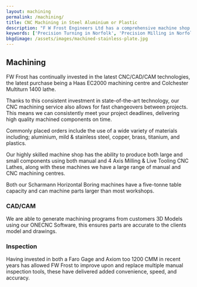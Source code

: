 ```yaml
---
layout: machining
permalink: /machining/
title: CNC Machining in Steel Aluminium or Plastic
description: "F W Frost Engineers Ltd has a comprehensive machine shop including milling and turning, which can produce parts in Mild and Stainless Steel, Brass, Aluminium or Plastics."
keywords: ['Precision Turning in Norfolk', 'Precision Milling in Norfolk', 'Precision Machining in Norfolk', 'Horizontal Boring In Norfolk', 'Large Capacity Machining in Norfolk']
bkgdimage: /assets/images/machined-stainless-plate.jpg
---
```


## Machining

FW Frost has continually invested in the latest CNC/CAD/CAM technologies, the latest purchase being a Haas EC2000 machining centre and Colchester Multiturn 1400 lathe.

Thanks to this consistent investment in state-of-the-art technology, our CNC machining service also allows for fast changeovers between projects. This means we can consistently meet your project deadlines, delivering high quality machined components on time.

Commonly placed orders include the use of a wide variety of materials including; aluminium, mild & stainless steel, copper, brass, titanium, and plastics.

Our highly skilled machine shop has the ability to produce both large and small components using both manual and 4 Axis Milling & Live Tooling CNC Lathes, along with these machines we have a large range of manual and CNC machining centres.

Both our Scharmann Horizontal Boring machines have a five-tonne table capacity and can machine parts larger than most workshops.

### CAD/CAM

We are able to generate machining programs from customers 3D Models using our ONECNC Software, this ensures parts are accurate to the clients model and drawings.

### Inspection

Having invested in both a Faro Gage and Axiom too 1200 CMM in recent years has allowed FW Frost to improve upon and replace multiple manual inspection tools, these have delivered added convenience, speed, and accuracy.
